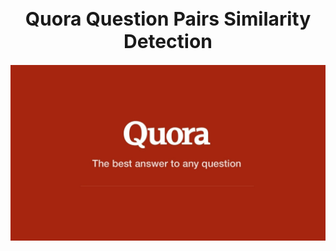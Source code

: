 <h1 style="text-align:center;font-size:30px;" > Quora Question Pairs Similarity Detection </h1>
<img src='images/quora.jpg'/>
